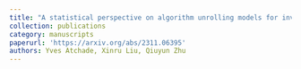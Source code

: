 ```yaml
---
title: "A statistical perspective on algorithm unrolling models for inverse problems"
collection: publications
category: manuscripts
paperurl: 'https://arxiv.org/abs/2311.06395'
authors: Yves Atchade, Xinru Liu, Qiuyun Zhu
---
```


